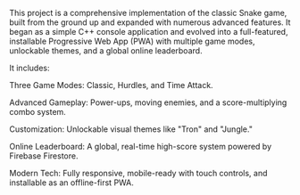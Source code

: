 This project is a comprehensive implementation of the classic Snake game, built from the ground up and expanded with numerous advanced features. It began as a simple C++ console application and evolved into a full-featured, installable Progressive Web App (PWA) with multiple game modes, unlockable themes, and a global online leaderboard.

It includes:

Three Game Modes: Classic, Hurdles, and Time Attack.

Advanced Gameplay: Power-ups, moving enemies, and a score-multiplying combo system.

Customization: Unlockable visual themes like "Tron" and "Jungle."

Online Leaderboard: A global, real-time high-score system powered by Firebase Firestore.

Modern Tech: Fully responsive, mobile-ready with touch controls, and installable as an offline-first PWA.








